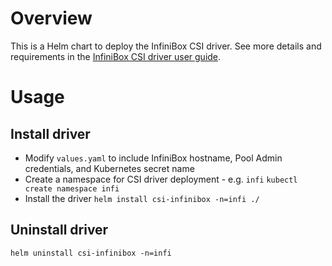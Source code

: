 # Overview
This is a Helm chart to deploy the InfiniBox CSI driver. See more details and requirements in the [InfiniBox CSI driver user guide](https://support.infinidat.com/hc/en-us/articles/360008917097-InfiniBox-CSI-Driver-for-Kubernetes-User-Guide).

# Usage
## Install driver
 - Modify `values.yaml` to include InfiniBox hostname, Pool Admin credentials, and Kubernetes secret name
 - Create a namespace for CSI driver deployment - e.g. `infi`
   `kubectl create namespace infi`
 - Install the driver
   `helm install csi-infinibox -n=infi ./`

## Uninstall driver
   `helm uninstall csi-infinibox -n=infi`
